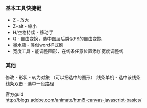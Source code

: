 ### 基本工具快捷键
+ Z - 放大  
+ Z+alt - 缩小  
+ H/空格持续 - 移动手  
+ Q - 自由变换，选中图层后类似PS的自由变换  
+ 墨水瓶 - 类似word样式刷  
+ 宽度工具 - 能调整图形，在线条任意位置添加宽度调整线  

### 其他
修改 - 形状 - 转为对象  （可以把选中的图形） 
线条单机 - 选中该线条  
线条双击 - 选中一段路径  

官方guid  
http://blogs.adobe.com/animate/html5-canvas-javascript-basics/